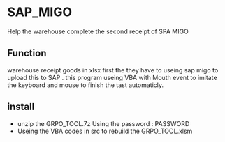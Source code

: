 # SAP_MIGO
Help the warehouse complete the second receipt of SPA MIGO
## Function
 warehouse receipt goods in xlsx first the they have to useing sap migo to upload this to SAP .
 this program useing VBA with Mouth event to imitate the keyboard and mouse to finish the tast automaticly.
## install
* unzip the GRPO_TOOL.7z Using the password : PASSWORD
* Useing the VBA codes in src to rebuild the GRPO_TOOL.xlsm
